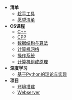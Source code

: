 * **清单**
  * [趁手工具](Other/README)
  * [愿望清单](Other/todolist)
* **CS课程**
  * [C++](00C++/README)
  * [CPP](00CPP/README)
  * [数据结构与算法](01DataStructure/README)
  * [计算机网络](01ComputerNetwork/README)
  * [操作系统](01OperatingSystem/README)
  * [计算机组成原理](01ComputerComposition/README)
* **深度学习**
  * [基于Python的理论与实现](00DeepLearning/README)
* **项目**
  * [环境搭建](02Environment/README)
  * [Webserver](02Webserver/README)

